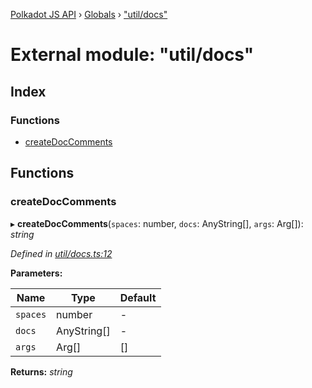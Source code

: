 [Polkadot JS API](../README.md) › [Globals](../globals.md) › ["util/docs"](_util_docs_.md)

# External module: "util/docs"

## Index

### Functions

* [createDocComments](_util_docs_.md#createdoccomments)

## Functions

###  createDocComments

▸ **createDocComments**(`spaces`: number, `docs`: AnyString[], `args`: Arg[]): *string*

*Defined in [util/docs.ts:12](https://github.com/polkadot-js/api/blob/af643401b/packages/typegen/src/util/docs.ts#L12)*

**Parameters:**

Name | Type | Default |
------ | ------ | ------ |
`spaces` | number | - |
`docs` | AnyString[] | - |
`args` | Arg[] | [] |

**Returns:** *string*
